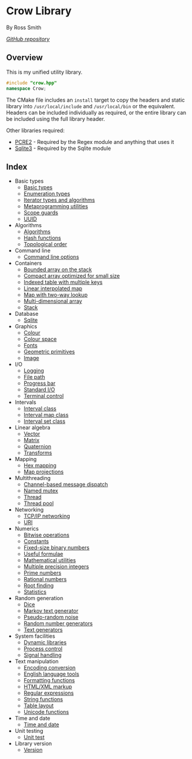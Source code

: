 # Crow Library

By Ross Smith

_[GitHub repository](https://github.com/CaptainCrowbar/crow)_

## Overview

This is my unified utility library.

```c++
#include "crow.hpp"
namespace Crow;
```

The CMake file includes an `install` target to copy the headers and static
library into `/usr/local/include` and `/usr/local/bin` or the equivalent.
Headers can be included individually as required, or the entire library can
be included using the full library header.

Other libraries required:

* [PCRE2](http://www.pcre.org/) - Required by the Regex module and anything that uses it
* [Sqlite3](https://www.sqlite.org/index.html) - Required by the Sqlite module

## Index

* Basic types
    * [Basic types](types.html)
    * [Enumeration types](enum.html)
    * [Iterator types and algorithms](iterator.html)
    * [Metaprogramming utilities](meta.html)
    * [Scope guards](guard.html)
    * [UUID](uuid.html)
* Algorithms
    * [Algorithms](algorithm.html)
    * [Hash functions](hash.html)
    * [Topological order](topological-order.html)
* Command line
    * [Command line options](options.html)
* Containers
    * [Bounded array on the stack](bounded-array.html)
    * [Compact array optimized for small size](compact-array.html)
    * [Indexed table with multiple keys](index-table.html)
    * [Linear interpolated map](linear-map.html)
    * [Map with two-way lookup](mirror-map.html)
    * [Multi-dimensional array](multi-array.html)
    * [Stack](stack.html)
* Database
    * [Sqlite](sqlite.html)
* Graphics
    * [Colour](colour.html)
    * [Colour space](colour-space.html)
    * [Fonts](font.html)
    * [Geometric primitives](geometry.html)
    * [Image](image.html)
* I/O
    * [Logging](log.html)
    * [File path](path.html)
    * [Progress bar](progress.html)
    * [Standard I/O](stdio.html)
    * [Terminal control](terminal.html)
* Intervals
    * [Interval class](interval.html)
    * [Interval map class](interval-map.html)
    * [Interval set class](interval-set.html)
* Linear algebra
    * [Vector](vector.html)
    * [Matrix](matrix.html)
    * [Quaternion](quaternion.html)
    * [Transforms](transform.html)
* Mapping
    * [Hex mapping](hexmap.html)
    * [Map projections](projection.html)
* Multithreading
    * [Channel-based message dispatch](channel.html)
    * [Named mutex](named-mutex.html)
    * [Thread](thread.html)
    * [Thread pool](thread-pool.html)
* Networking
    * [TCP/IP networking](net.html)
    * [URI](uri.html)
* Numerics
    * [Bitwise operations](binary.html)
    * [Constants](constants.html)
    * [Fixed-size binary numbers](fixed-binary.html)
    * [Useful formulae](formula.html)
    * [Mathematical utilities](maths.html)
    * [Multiple precision integers](mp-integer.html)
    * [Prime numbers](prime.html)
    * [Rational numbers](rational.html)
    * [Root finding](root-finding.html)
    * [Statistics](statistics.html)
* Random generation
    * [Dice](dice.html)
    * [Markov text generator](markov.html)
    * [Pseudo-random noise](noise.html)
    * [Random number generators](random.html)
    * [Text generators](text-gen.html)
* System facilities
    * [Dynamic libraries](dso.html)
    * [Process control](process.html)
    * [Signal handling](signal.html)
* Text manipulation
    * [Encoding conversion](encoding.html)
    * [English language tools](english.html)
    * [Formatting functions](format.html)
    * [HTML/XML markup](markup.html)
    * [Regular expressions](regex.html)
    * [String functions](string.html)
    * [Table layout](table.html)
    * [Unicode functions](unicode.html)
* Time and date
    * [Time and date](time.html)
* Unit testing
    * [Unit test](unit-test.html)
* Library version
    * [Version](version.html)
